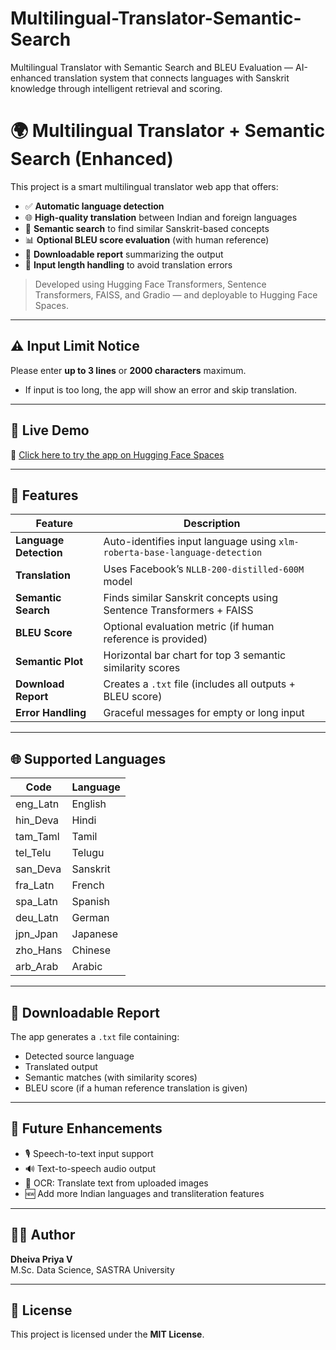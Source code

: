 # Multilingual-Translator-Semantic-Search
Multilingual Translator with Semantic Search and BLEU Evaluation — AI-enhanced translation system that connects languages with Sanskrit knowledge through intelligent retrieval and scoring.
# 🌍 Multilingual Translator + Semantic Search (Enhanced)

This project is a smart multilingual translator web app that offers:

- ✅ **Automatic language detection**
- 🌐 **High-quality translation** between Indian and foreign languages
- 🧠 **Semantic search** to find similar Sanskrit-based concepts
- 📊 **Optional BLEU score evaluation** (with human reference)
- 📄 **Downloadable report** summarizing the output
- 🚫 **Input length handling** to avoid translation errors

> Developed using Hugging Face Transformers, Sentence Transformers, FAISS, and Gradio — and deployable to Hugging Face Spaces.

---

## ⚠️ Input Limit Notice

Please enter **up to 3 lines** or **2000 characters** maximum.

- If input is too long, the app will show an error and skip translation.

---

## 🚀 Live Demo

🔗 [Click here to try the app on Hugging Face Spaces](https://huggingface.co/spaces/DheivaCodes/Multilingual-translator)

---

## 🔧 Features

| Feature | Description |
|--------|-------------|
| **Language Detection** | Auto-identifies input language using `xlm-roberta-base-language-detection` |
| **Translation** | Uses Facebook’s `NLLB-200-distilled-600M` model |
| **Semantic Search** | Finds similar Sanskrit concepts using Sentence Transformers + FAISS |
| **BLEU Score** | Optional evaluation metric (if human reference is provided) |
| **Semantic Plot** | Horizontal bar chart for top 3 semantic similarity scores |
| **Download Report** | Creates a `.txt` file (includes all outputs + BLEU score) |
| **Error Handling** | Graceful messages for empty or long input |

---

## 🌐 Supported Languages

| Code       | Language  |
|------------|-----------|
| eng_Latn   | English   |
| hin_Deva   | Hindi     |
| tam_Taml   | Tamil     |
| tel_Telu   | Telugu    |
| san_Deva   | Sanskrit  |
| fra_Latn   | French    |
| spa_Latn   | Spanish   |
| deu_Latn   | German    |
| jpn_Jpan   | Japanese  |
| zho_Hans   | Chinese   |
| arb_Arab   | Arabic    |

---

## 📄 Downloadable Report

The app generates a `.txt` file containing:

- Detected source language
- Translated output
- Semantic matches (with similarity scores)
- BLEU score (if a human reference translation is given)

---

## 🚧 Future Enhancements

- 🎙️ Speech-to-text input support  
- 🔊 Text-to-speech audio output  
- 📸 OCR: Translate text from uploaded images  
- 🆕 Add more Indian languages and transliteration features

---

## 👩‍💻 Author

**Dheiva Priya V**  
M.Sc. Data Science, SASTRA University

---

## 📜 License

This project is licensed under the **MIT License**.
